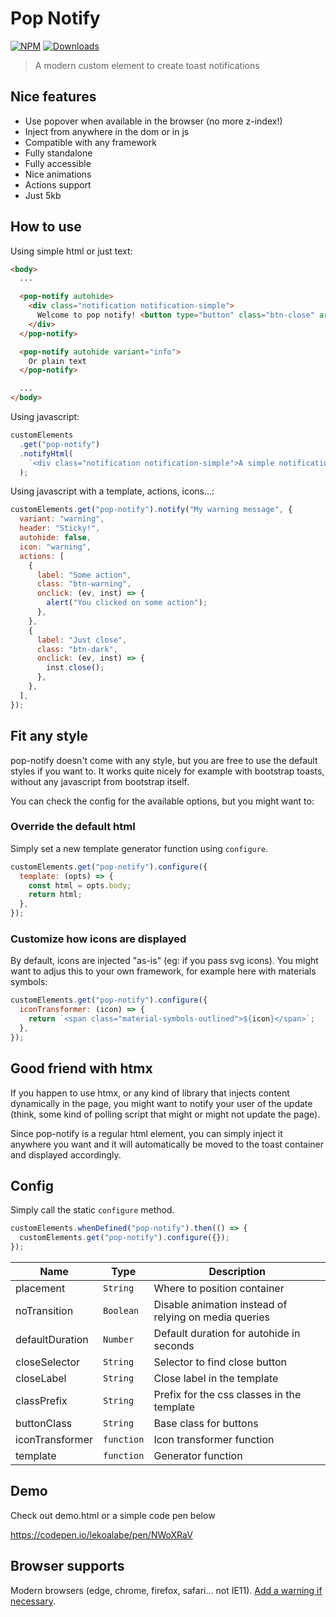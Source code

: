 # Pop Notify

[![NPM](https://nodei.co/npm/pop-notify.png?mini=true)](https://nodei.co/npm/pop-notify/)
[![Downloads](https://img.shields.io/npm/dt/pop-notify.svg)](https://www.npmjs.com/package/pop-notify)

> A modern custom element to create toast notifications

## Nice features

- Use popover when available in the browser (no more z-index!)
- Inject from anywhere in the dom or in js
- Compatible with any framework
- Fully standalone
- Fully accessible
- Nice animations
- Actions support
- Just 5kb

## How to use

Using simple html or just text:

```html
<body>
  ...

  <pop-notify autohide>
    <div class="notification notification-simple">
      Welcome to pop notify! <button type="button" class="btn-close" aria-label="Close"></button>
    </div>
  </pop-notify>

  <pop-notify autohide variant="info">
    Or plain text
  </pop-notify>

  ...
</body>
```

Using javascript:

```js
customElements
  .get("pop-notify")
  .notifyHtml(
    `<div class="notification notification-simple">A simple notification! <button type="button" class="btn-close" aria-label="Close"></button></div>`
  );
```

Using javascript with a template, actions, icons...:

```js
customElements.get("pop-notify").notify("My warning message", {
  variant: "warning",
  header: "Sticky!",
  autohide: false,
  icon: "warning",
  actions: [
    {
      label: "Some action",
      class: "btn-warning",
      onclick: (ev, inst) => {
        alert("You clicked on some action");
      },
    },
    {
      label: "Just close",
      class: "btn-dark",
      onclick: (ev, inst) => {
        inst.close();
      },
    },
  ],
});
```

## Fit any style

pop-notify doesn't come with any style, but you are free to use the default styles if you want to. It works
quite nicely for example with bootstrap toasts, without any javascript from bootstrap itself.

You can check the config for the available options, but you might want to:

### Override the default html

Simply set a new template generator function using `configure`.

```js
customElements.get("pop-notify").configure({
  template: (opts) => {
    const html = opts.body;
    return html;
  },
});
```

### Customize how icons are displayed

By default, icons are injected "as-is" (eg: if you pass svg icons). You might want to adjus this to your own
framework, for example here with materials symbols:

```js
customElements.get("pop-notify").configure({
  iconTransformer: (icon) => {
    return `<span class="material-symbols-outlined">${icon}</span>`;
  },
});
```

## Good friend with htmx

If you happen to use htmx, or any kind of library that injects content dynamically in the page, you might want to notify
your user of the update (think, some kind of polling script that might or might not update the page).

Since pop-notify is a regular html element, you can simply inject it anywhere you want and it will automatically be moved
to the toast container and displayed accordingly.

## Config

Simply call the static `configure` method.

```js
customElements.whenDefined("pop-notify").then(() => {
  customElements.get("pop-notify").configure({});
});
```

| Name            | Type                  | Description                                           |
| --------------- | --------------------- | ----------------------------------------------------- |
| placement       | <code>String</code>   | Where to position container                           |
| noTransition    | <code>Boolean</code>  | Disable animation instead of relying on media queries |
| defaultDuration | <code>Number</code>   | Default duration for autohide in seconds              |
| closeSelector   | <code>String</code>   | Selector to find close button                         |
| closeLabel      | <code>String</code>   | Close label in the template                           |
| classPrefix     | <code>String</code>   | Prefix for the css classes in the template            |
| buttonClass     | <code>String</code>   | Base class for buttons                                |
| iconTransformer | <code>function</code> | Icon transformer function                             |
| template        | <code>function</code> | Generator function                                    |

## Demo

Check out demo.html or a simple code pen below

https://codepen.io/lekoalabe/pen/NWoXRaV

## Browser supports

Modern browsers (edge, chrome, firefox, safari... not IE11). [Add a warning if necessary](https://github.com/lekoala/nomodule-browser-warning.js/).
